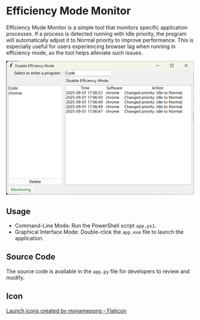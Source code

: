 # Efficiency Mode Monitor
Efficiency Mode Monitor is a simple tool that monitors specific application processes. If a process is detected running with Idle priority, the program will automatically adjust it to Normal priority to improve performance. This is especially useful for users experiencing browser lag when running in efficiency mode, as the tool helps alleviate such issues.

![screenshot](./res/screenshot.png)

## Usage
- Command-Line Mode: Run the PowerShell script `app.ps1`.
- Graphical Interface Mode: Double-click the `app.exe` file to launch the application.

## Source Code
The source code is available in the `app.py` file for developers to review and modify.

## Icon
[Launch icons created by mynamepong - Flaticon](https://www.flaticon.com/free-icons/launch)